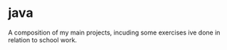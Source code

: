 # java
A composition of my main projects, incuding some exercises ive done in relation to school work.
